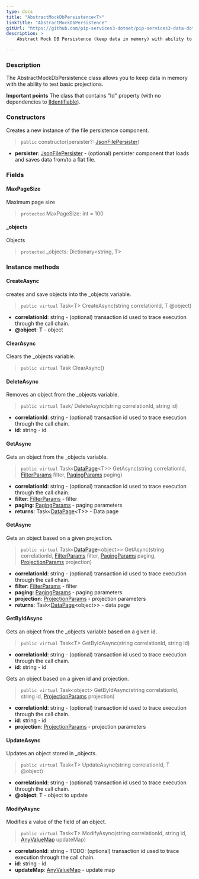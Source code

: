 ```yaml
---
type: docs
title: "AbstractMockDbPersistence<T>"
linkTitle: "AbstractMockDbPersistence"
gitUrl: "https://github.com/pip-services3-dotnet/pip-services3-data-dotnet"
description: >
    Abstract Mock DB Persistence (keep data in memory) with ability to test basic projections

---
```


### Description
The AbstractMockDbPersistence class allows you to keep data in memory with the ability to test basic projections.
    
**Important points**
The class that contains "Id" property (with no dependencies to [IIdentifiable](../../../commons/data/iidentifiable)).

### Constructors
Creates a new instance of the file persistence component.

> `public` constructor(persister?: [JsonFilePersister<T>](../json_file_persister))

- **persister**: [JsonFilePersister<T>](../json_file_persister) - (optional) persister component that loads and saves data from/to a flat file.

### Fields

<span class="hide-title-link">

#### MaxPageSize
Maximum page size
> `protected` MaxPageSize: int = 100

#### _objects
Objects
> `protected` _objects: Dictionary\<string, T\>

</span>


### Instance methods

#### CreateAsync
creates and save objects into the _objects variable.

> `public virtual` Task\<T\> CreateAsync(string correlationId, T @object)

- **correlationId**: string -  (optional) transaction id used to trace execution through the call chain.
- **@object**: T - object


#### ClearAsync
Clears the _objects variable.

> `public virtual` Task ClearAsync()


#### DeleteAsync
Removes an object from the _objects variable.

> `public virtual` Task/<T/> DeleteAsync(string correlationId, string id)

- **correlationId**: string -  (optional) transaction id used to trace execution through the call chain.
- **id**: string - id


#### GetAsync
Gets an object from the _objects variable.

> `public virtual` Task\<[DataPage](../../../commons/data/data_page)\<T\>\> GetAsync(string correlationId, [FilterParams](../../../commons/data/filter_params) filter, [PagingParams](../../../commons/data/paging_params) paging)

- **correlationId**: string -  (optional) transaction id used to trace execution through the call chain.
- **filter**: [FilterParams](../../../commons/data/filter_params) - filter
- **paging**: [PagingParams](../../../commons/data/paging_params) - paging parameters
- **returns**: Task\<[DataPage](../../../commons/data/data_page)\<T\>\> - Data page


#### GetAsync
Gets an object based on a given projection.

> `public virtual` Task\<[DataPage](../../../commons/data/data_page)\<object\>\> GetAsync(string correlationId, [FilterParams](../../../commons/data/filter_params) filter, [PagingParams](../../../commons/data/paging_params) paging, [ProjectionParams](../../../commons/data/projection_params) projection)

- **correlationId**: string -  (optional) transaction id used to trace execution through the call chain.
- **filter**: [FilterParams](../../../commons/data/filter_params) - filter
- **paging**: [PagingParams](../../../commons/data/paging_params) - paging parameters
- **projection**: [ProjectionParams](../../../commons/data/projection_params) - projection parameters
- **returns**: Task\<[DataPage](../../../commons/data/data_page)\<object\>\> - data page

#### GetByIdAsync
Gets an object from the _objects variable based on a given id.

> `public virtual` Task\<T\> GetByIdAsync(string correlationId, string id)

- **correlationId**: string -  (optional) transaction id used to trace execution through the call chain.
- **id**: string - id

Gets an object based on a given id and projection.

> `public virtual` Task\<object\> GetByIdAsync(string correlationId, string id, [ProjectionParams](../../../commons/data/projection_params) projection)

- **correlationId**: string - (optional) transaction id used to trace execution through the call chain.
- **id**: string - id
- **projection**: [ProjectionParams](../../../commons/data/projection_params) - projection parameters


#### UpdateAsync
Updates an object stored in _objects.

> `public virtual` Task\<T\> UpdateAsync(string correlationId, T @object)

- **correlationId**: string - (optional) transaction id used to trace execution through the call chain.
- **@object**: T - object to update


#### ModifyAsync
Modifies a value of the field of an object.

> `public virtual` Task\<T\> ModifyAsync(string correlationId, string id, [AnyValueMap](../../../commons/data/any_value_map) updateMap)

- **correlationId**: string - TODO: (optional) transaction id used to trace execution through the call chain.
- **id**: string - id
- **updateMap**: [AnyValueMap](../../../commons/data/any_value_map) - update map


